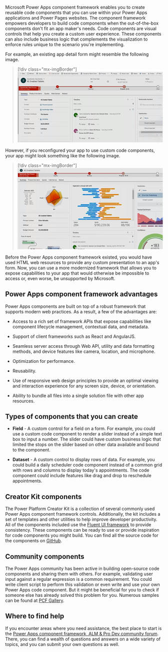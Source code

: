 Microsoft Power Apps component framework enables you to create reusable code components that you can use within your Power Apps applications and Power Pages websites. The component framework empowers developers to build code components when the out-of-the-box components don't fit an app maker's needs. Code components are visual controls that help you create a custom user experience. These components can also include business logic that complements the visualization to enforce rules unique to the scenario you're implementing.

For example, an existing app detail form might resemble the following image.

> [!div class="mx-imgBorder"]
> [![Screenshot of Power Apps component framework existing screen.](../media/existing-screen.png)](../media/existing-screen.png#lightbox)

However, if you reconfigured your app to use custom code components, your app might look something like the following image.

> [!div class="mx-imgBorder"]
> [![Screenshot of reconfigured app view with custom Power Apps components.](../media/reconfigured-view.png)](../media/reconfigured-view.png#lightbox)

Before the Power Apps component framework existed, you would have used HTML web resources to provide any custom presentation to an app's form. Now, you can use a more modernized framework that allows you to expose capabilities to your app that would otherwise be impossible to access or, even worse, be unsupported by Microsoft.

## Power Apps component framework advantages

Power Apps components are built on top of a robust framework that supports modern web practices. As a result, a few of the advantages are:

- Access to a rich set of framework APIs that expose capabilities like component lifecycle management, contextual data, and metadata.

- Support of client frameworks such as React and AngularJS.

- Seamless server access through Web API, utility and data formatting methods, and device features like camera, location, and microphone.

- Optimization for performance.

- Reusability.

- Use of responsive web design principles to provide an optimal viewing and interaction experience for any screen size, device, or orientation.

- Ability to bundle all files into a single solution file with other app resources.

## Types of components that you can create

- **Field** - A custom control for a field on a form. For example, you could use a custom code component to render a slider instead of a simple text box to input a number. The slider could have custom business logic that limited the stops on the slider based on other data available and bound to the component.

- **Dataset** - A custom control to display rows of data. For example, you could build a daily scheduler code component instead of a common grid with rows and columns to display today's appointments. The code component could include features like drag and drop to reschedule appointments.

## Creator Kit components

The Power Platform Creator Kit is a collection of several commonly used Power Apps component framework controls. Additionally, the kit includes a set of templates and other utilities to help improve developer productivity. All of the components included use the [Fluent UI framework](https://developer.microsoft.com/fluentui/?azure-portal=true) to provide consistency. These components can be ready to use or provide inspiration for code components you might build. You can find all the source code for the components on [GitHub](https://github.com/microsoft/powercat-creator-kit/?azure-portal=true).

## Community components

The Power Apps community has been active in building open-source code components and sharing them with others. For example, validating user input against a regular expression is a common requirement. You could write client script to perform this validation or even write and use your own Power Apps code component. But it might be beneficial for you to check if someone else has already solved this problem for you. Numerous samples can be found at [PCF Gallery](https://pcf.gallery/?azure-portal=true).

## Where to find help

If you encounter areas where you need assistance, the best place to start is the [Power Apps component framework, ALM & Pro Dev community forum](https://powerusers.microsoft.com/t5/Power-Apps-Component-Framework/bd-p/pa_component_framework/?azure-portal=true). There, you can find a wealth of questions and answers on a wide variety of topics, and you can submit your own questions as well.
